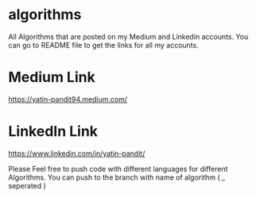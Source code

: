 # algorithms
All Algorithms that are posted on my Medium and Linkedin accounts. You can go to README file to get the links for all my accounts.

# Medium Link
https://yatin-pandit94.medium.com/

# LinkedIn Link
https://www.linkedin.com/in/yatin-pandit/



Please Feel free to push code with different languages for different Algorithms. You can push to the branch with name of algorithm ( _ seperated )


